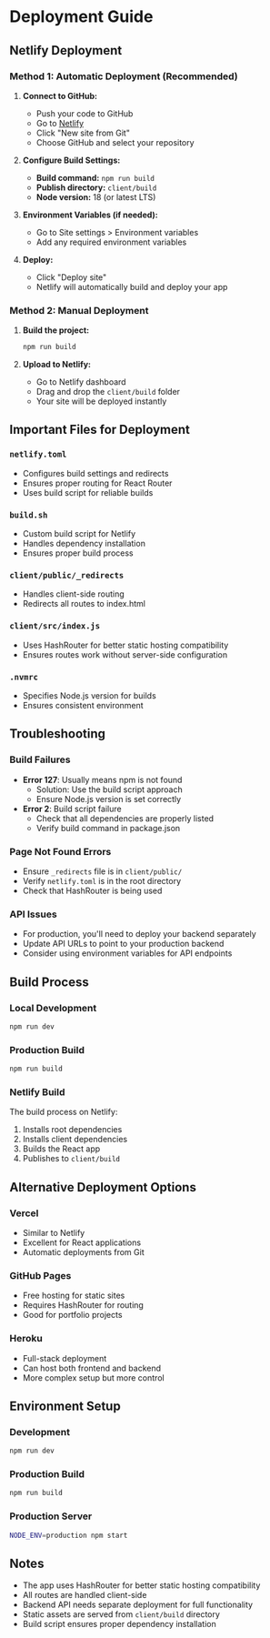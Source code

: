# Deployment Guide

## Netlify Deployment

### Method 1: Automatic Deployment (Recommended)

1. **Connect to GitHub:**
   - Push your code to GitHub
   - Go to [Netlify](https://netlify.com)
   - Click "New site from Git"
   - Choose GitHub and select your repository

2. **Configure Build Settings:**
   - **Build command:** `npm run build`
   - **Publish directory:** `client/build`
   - **Node version:** 18 (or latest LTS)

3. **Environment Variables (if needed):**
   - Go to Site settings > Environment variables
   - Add any required environment variables

4. **Deploy:**
   - Click "Deploy site"
   - Netlify will automatically build and deploy your app

### Method 2: Manual Deployment

1. **Build the project:**
   ```bash
   npm run build
   ```

2. **Upload to Netlify:**
   - Go to Netlify dashboard
   - Drag and drop the `client/build` folder
   - Your site will be deployed instantly

## Important Files for Deployment

### `netlify.toml`
- Configures build settings and redirects
- Ensures proper routing for React Router
- Uses build script for reliable builds

### `build.sh`
- Custom build script for Netlify
- Handles dependency installation
- Ensures proper build process

### `client/public/_redirects`
- Handles client-side routing
- Redirects all routes to index.html

### `client/src/index.js`
- Uses HashRouter for better static hosting compatibility
- Ensures routes work without server-side configuration

### `.nvmrc`
- Specifies Node.js version for builds
- Ensures consistent environment

## Troubleshooting

### Build Failures
- **Error 127**: Usually means npm is not found
  - Solution: Use the build script approach
  - Ensure Node.js version is set correctly
- **Error 2**: Build script failure
  - Check that all dependencies are properly listed
  - Verify build command in package.json

### Page Not Found Errors
- Ensure `_redirects` file is in `client/public/`
- Verify `netlify.toml` is in the root directory
- Check that HashRouter is being used

### API Issues
- For production, you'll need to deploy your backend separately
- Update API URLs to point to your production backend
- Consider using environment variables for API endpoints

## Build Process

### Local Development
```bash
npm run dev
```

### Production Build
```bash
npm run build
```

### Netlify Build
The build process on Netlify:
1. Installs root dependencies
2. Installs client dependencies
3. Builds the React app
4. Publishes to `client/build`

## Alternative Deployment Options

### Vercel
- Similar to Netlify
- Excellent for React applications
- Automatic deployments from Git

### GitHub Pages
- Free hosting for static sites
- Requires HashRouter for routing
- Good for portfolio projects

### Heroku
- Full-stack deployment
- Can host both frontend and backend
- More complex setup but more control

## Environment Setup

### Development
```bash
npm run dev
```

### Production Build
```bash
npm run build
```

### Production Server
```bash
NODE_ENV=production npm start
```

## Notes

- The app uses HashRouter for better static hosting compatibility
- All routes are handled client-side
- Backend API needs separate deployment for full functionality
- Static assets are served from `client/build` directory
- Build script ensures proper dependency installation 